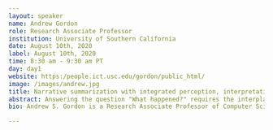 ```yaml
---
layout: speaker
name: Andrew Gordon
role: Research Associate Professor
institution: University of Southern California
date: August 10th, 2020
label: August 10th, 2020
time: 8:30 am - 9:30 am PT
day: day1
website: https:/people.ict.usc.edu/gordon/public_html/
image: /images/andrew.jpg
title: Narrative summarization with integrated perception, interpretation, and text generation
abstract: Answering the question "What happened?" requires the interplay of perception, interpretation, and language production capabilities. Recent progress in the areas of automated perception and text generation give some hope that a robust narrative summarization pipeline is on the horizon. However, a deeper understanding of the central process of interpretation is needed, along with an understanding of the role that it plays in an integrated system. In this invited talk I will describe recent work on generating narrative summaries of events in multiplayer virtual simulations, which advances our previous work on narrative summarization as applied to the classic Heider-Simmel film. 
bio: Andrew S. Gordon is a Research Associate Professor of Computer Science and Director of Interactive Narrative Research at the Institute for Creative Technologies at the University of Southern California. His research advances technologies for automatically analyzing and generating narrative interpretations of time-series data. A central aim of his research is the large-scale formalization of commonsense knowledge, and reasoning with these formalizations using logical abduction. He is the author of the book Strategy Representation: An Analysis of Planning Knowledge.

---
```

